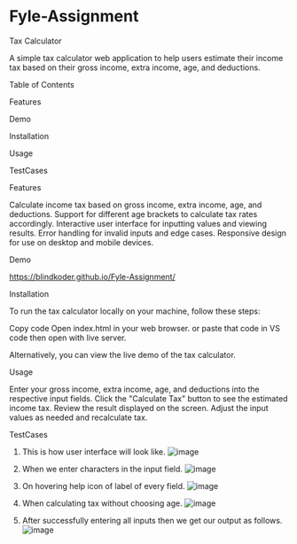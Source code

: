 # Fyle-Assignment
Tax Calculator

A simple tax calculator web application to help users estimate their income tax based on their gross income, extra income, age, and deductions.

Table of Contents

Features

Demo

Installation

Usage

TestCases


Features

Calculate income tax based on gross income, extra income, age, and deductions.
Support for different age brackets to calculate tax rates accordingly.
Interactive user interface for inputting values and viewing results.
Error handling for invalid inputs and edge cases.
Responsive design for use on desktop and mobile devices.

Demo

https://blindkoder.github.io/Fyle-Assignment/

Installation

To run the tax calculator locally on your machine, follow these steps:

Copy code
Open index.html in your web browser.
or 
paste that code in VS code then open with live server.

Alternatively, you can view the live demo of the tax calculator.

Usage

Enter your gross income, extra income, age, and deductions into the respective input fields.
Click the "Calculate Tax" button to see the estimated income tax.
Review the result displayed on the screen.
Adjust the input values as needed and recalculate tax.

TestCases

1. This is how user interface will look like.
 ![image](https://github.com/Blindkoder/Fyle-Assignment/assets/44001050/80a09559-2725-4c7d-90b9-9efc6631f11b)

 
2. When we enter characters in the input field.
   ![image](https://github.com/Blindkoder/Fyle-Assignment/assets/44001050/3856e5d0-844d-4014-8414-ddbe87abf70f)

3. On hovering help icon of label of every field.
   ![image](https://github.com/Blindkoder/Fyle-Assignment/assets/44001050/40eb3d3e-ee21-4e15-a5a1-7d5cec96c78e)

4. When calculating tax without choosing age.
   ![image](https://github.com/Blindkoder/Fyle-Assignment/assets/44001050/f5bcfe3f-cbf6-4513-a83f-1a922eb4c655)

5. After successfully entering all inputs then we get our output as follows.
   ![image](https://github.com/Blindkoder/Fyle-Assignment/assets/44001050/6f49a931-1ce0-4e2f-ae79-ac5a125ce68a)



 


